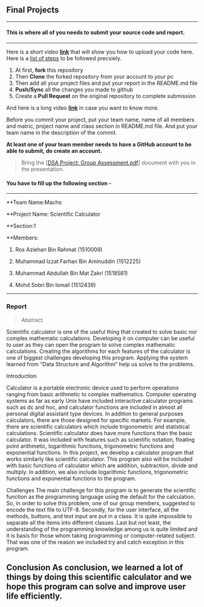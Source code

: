 ## Final Projects
----
#### This is where all of you needs to submit your source code and report.
----

Here is a short video **[link](https://www.youtube.com/watch?v=XdhuWDdu-rk)** that will show you how to upload your code here. Here is a [list of steps](https://education.github.com/guide/forks#3-completing-assignments) to be followed precsiely.

>
  1. At first, **fork** this repository
  2. Then **Clone** the forked repository from your account to your pc
  3. Then add all your project files and put your report in the README.md file
  4. **Push/Sync** all the changes you made to github
  5. Create a **Pull Request** on the original repository to complete submission

And here is a long video **[link](https://www.youtube.com/watch?v=73I5dRucCds)** in case you want to know more.

Before you commit your project, put your team name, name of all members and matric, project name and class section in README.md file. And put your team name in the description of the commit.

**At least one of your team member needs to have a GitHub account to be able to submit, do create an account.**

> Bring the [[DSA Project: Group Assessment.pdf](https://github.com/iium-dsa-tutorial/final-projects/blob/master/DSA%20Project-Group%20Assessment.pdf )] document with you in the presentation.

#### You have to fill up the following section - 
----

**Team Name:Macho

**Project Name: Scientific Calculator

**Section:1

**Members:

  1. Ros Aziehan Bin Rahmat (1510009)
  
  2. Muhammad Izzat Farhan Bin Aminuddin (1512225)
  
  3. Muhammad Abdullah Bin Mat Zakri (1518581)
  
  4. Mohd Sobri Bin Ismail (1512439)
  
 
  
----

### Report

> AbstractScientific calculator is one of the useful thing that created to solve basic nor complex mathematic calculations. Developing it on computer can be useful to user as they can open the program to solve complex mathematic calculations. Creating the algorithms for each features of the calculator is one of biggest challenges developing this program. Applying the system learned from “Data Structure and Algorithm” help us solve to the problems. IntroductionCalculator is a portable electronic device used to perform operations ranging from basic arithmetic to complex mathematics. Computer operating systems as far as early Unix have included interactive calculator programs such as dc and hoc, and calculator functions are included in almost all personal digital assistant type devices.In addition to general purposes calculators, there are those designed for specific markets. For example, there are scientific calculators which include trigonometric and statistical calculations.Scientific calculator does have more functions than the basic calculator. It was included with features such as scientific notation, floating point arithmetic, logarithmic functions, trigonometric functions and exponential functions.In this project, we develop a calculator program that works similarly like scientific calculator. This program also will be included with basic functions of calculator which are addition, subtraction, divide and multiply. In addition, we also include logarithmic functions, trigonometric functions and exponential functions to the program.ChallengesThe main challenge for this program is to generate the scientific function as the programming language using the default for the calculation. So, in order to solve this problem, one of our group members, suggested to encode the text file to UTF-8. Secondly, for the user interface, all the methods, buttons, and text input are put in a class. It is quite impossible to separate all the items into different classes .Last but not least, the understanding of the programming knowledge among us is quite limited and it is basis for those whom taking programming or computer-related subject. That was one of the reason we included try and catch exception in this program.ConclusionAs conclusion, we learned a lot of things by doing this scientific calculator and we hope this program can solve and improve user life efficiently. 
----
